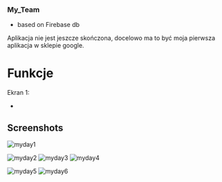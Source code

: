 ### My_Team
* based on Firebase db



Aplikacja nie jest jeszcze skończona, docelowo ma to być moja pierwsza aplikacja w sklepie google.

# Funkcje
Ekran 1:

* 


## Screenshots


![myday1](https://user-images.githubusercontent.com/61236736/117573265-3941c180-b0d7-11eb-80c3-9298b62f9611.jpg)

![myday2](https://user-images.githubusercontent.com/61236736/117573288-524a7280-b0d7-11eb-8711-d281d0697b18.jpg)
![myday3](https://user-images.githubusercontent.com/61236736/117573293-56769000-b0d7-11eb-8ed4-8e09b20c251a.jpg)
![myday4](https://user-images.githubusercontent.com/61236736/117573296-59718080-b0d7-11eb-8981-c80ce899fe08.jpg)

![myday5](https://user-images.githubusercontent.com/61236736/117573299-5b3b4400-b0d7-11eb-9264-35ef438bb901.jpg)
![myday6](https://user-images.githubusercontent.com/61236736/117573300-5d050780-b0d7-11eb-992b-4eb510ae4e65.jpg)






